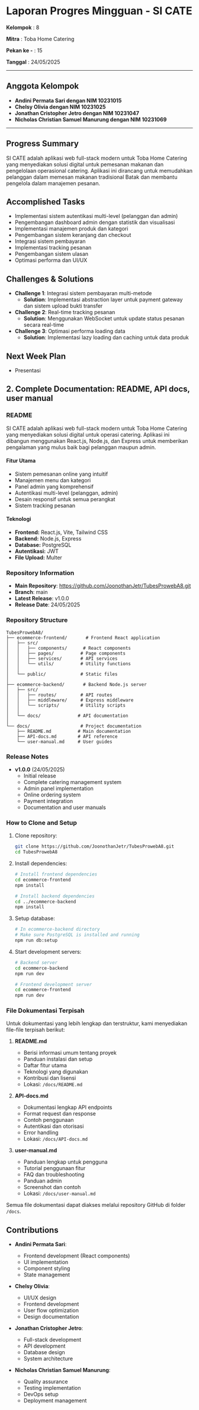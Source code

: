# Laporan Progres Mingguan - SI CATE
**Kelompok** : 8

**Mitra** : Toba Home Catering

**Pekan ke -** : 15

**Tanggal** : 24/05/2025

---
## Anggota Kelompok ##

- **Andini Permata Sari dengan NIM 10231015**
- **Chelsy Olivia dengan NIM 10231025**
- **Jonathan Cristopher Jetro dengan NIM 10231047**
- **Nicholas Christian Samuel Manurung dengan NIM 10231069**

---

## Progress Summary
SI CATE adalah aplikasi web full-stack modern untuk Toba Home Catering yang menyediakan solusi digital untuk pemesanan makanan dan pengelolaan operasional catering. Aplikasi ini dirancang untuk memudahkan pelanggan dalam memesan makanan tradisional Batak dan membantu pengelola dalam manajemen pesanan.

## Accomplished Tasks
- Implementasi sistem autentikasi multi-level (pelanggan dan admin)
- Pengembangan dashboard admin dengan statistik dan visualisasi
- Implementasi manajemen produk dan kategori
- Pengembangan sistem keranjang dan checkout
- Integrasi sistem pembayaran
- Implementasi tracking pesanan
- Pengembangan sistem ulasan
- Optimasi performa dan UI/UX

## Challenges & Solutions
- **Challenge 1**: Integrasi sistem pembayaran multi-metode
  - **Solution**: Implementasi abstraction layer untuk payment gateway dan sistem upload bukti transfer
- **Challenge 2**: Real-time tracking pesanan
  - **Solution**: Menggunakan WebSocket untuk update status pesanan secara real-time
- **Challenge 3**: Optimasi performa loading data
  - **Solution**: Implementasi lazy loading dan caching untuk data produk

## Next Week Plan
- Presentasi

## 2. Complete Documentation: README, API docs, user manual

### README
SI CATE adalah aplikasi web full-stack modern untuk Toba Home Catering yang menyediakan solusi digital untuk operasi catering. Aplikasi ini dibangun menggunakan React.js, Node.js, dan Express untuk memberikan pengalaman yang mulus baik bagi pelanggan maupun admin.

#### Fitur Utama
- Sistem pemesanan online yang intuitif
- Manajemen menu dan kategori
- Panel admin yang komprehensif
- Autentikasi multi-level (pelanggan, admin)
- Desain responsif untuk semua perangkat
- Sistem tracking pesanan

#### Teknologi
- **Frontend:** React.js, Vite, Tailwind CSS
- **Backend:** Node.js, Express
- **Database:** PostgreSQL
- **Autentikasi:** JWT
- **File Upload:** Multer

### Repository Information
- **Main Repository**: https://github.com/JoonothanJetr/TubesProwebA8.git
- **Branch**: main
- **Latest Release**: v1.0.0
- **Release Date**: 24/05/2025

### Repository Structure
```
TubesProwebA8/
├── ecommerce-frontend/       # Frontend React application
│   ├── src/
│   │   ├── components/      # React components
│   │   ├── pages/          # Page components
│   │   ├── services/       # API services
│   │   └── utils/          # Utility functions
│   │
│   └── public/             # Static files
│
├── ecommerce-backend/       # Backend Node.js server
│   ├── src/
│   │   ├── routes/         # API routes
│   │   ├── middleware/     # Express middleware
│   │   └── scripts/        # Utility scripts
│   │
│   └── docs/              # API documentation
│
└── docs/                   # Project documentation
    ├── README.md          # Main documentation
    ├── API-docs.md        # API reference
    └── user-manual.md     # User guides
```

### Release Notes
- **v1.0.0** (24/05/2025)
  - Initial release
  - Complete catering management system
  - Admin panel implementation
  - Online ordering system
  - Payment integration
  - Documentation and user manuals

### How to Clone and Setup
1. Clone repository:
   ```bash
   git clone https://github.com/JoonothanJetr/TubesProwebA8.git
   cd TubesProwebA8
   ```

2. Install dependencies:
   ```bash
   # Install frontend dependencies
   cd ecommerce-frontend
   npm install

   # Install backend dependencies
   cd ../ecommerce-backend
   npm install
   ```

3. Setup database:
   ```bash
   # In ecommerce-backend directory
   # Make sure PostgreSQL is installed and running
   npm run db:setup
   ```

4. Start development servers:
   ```bash
   # Backend server
   cd ecommerce-backend
   npm run dev

   # Frontend development server
   cd ecommerce-frontend
   npm run dev
   ```

### File Dokumentasi Terpisah
Untuk dokumentasi yang lebih lengkap dan terstruktur, kami menyediakan file-file terpisah berikut:

1. **README.md**
   - Berisi informasi umum tentang proyek
   - Panduan instalasi dan setup
   - Daftar fitur utama
   - Teknologi yang digunakan
   - Kontribusi dan lisensi
   - Lokasi: `/docs/README.md`

2. **API-docs.md**
   - Dokumentasi lengkap API endpoints
   - Format request dan response
   - Contoh penggunaan
   - Autentikasi dan otorisasi
   - Error handling
   - Lokasi: `/docs/API-docs.md`

3. **user-manual.md**
   - Panduan lengkap untuk pengguna
   - Tutorial penggunaan fitur
   - FAQ dan troubleshooting
   - Panduan admin
   - Screenshot dan contoh
   - Lokasi: `/docs/user-manual.md`

Semua file dokumentasi dapat diakses melalui repository GitHub di folder `/docs`.

## Contributions
- **Andini Permata Sari**: 
  - Frontend development (React components)
  - UI implementation
  - Component styling
  - State management

- **Chelsy Olivia**: 
  - UI/UX design
  - Frontend development
  - User flow optimization
  - Design documentation

- **Jonathan Cristopher Jetro**: 
  - Full-stack development
  - API development
  - Database design
  - System architecture

- **Nicholas Christian Samuel Manurung**: 
  - Quality assurance
  - Testing implementation
  - DevOps setup
  - Deployment management
